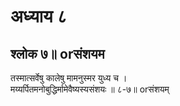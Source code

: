 # अध्याय ८

## श्लोक ७॥ orसंशयम

तस्मात्सर्वेषु कालेषु मामनुस्मर युध्य च ।<br>मय्यर्पितमनोबुद्धिर्मामेवैष्यस्यसंशयः ॥ ८-७॥ orसंशयम्<br><br>

